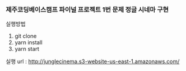 <h3> 제주코딩베이스캠프 파이널 프로젝트 1번 문제 정글 시네마 구현 </h2>

실행방법
1. git clone
2. yarn install
3. yarn start

실행 url : http://junglecinema.s3-website-us-east-1.amazonaws.com/
